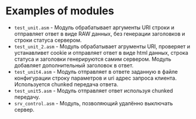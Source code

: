 # Examples of modules

 - `test_unit.asm` - Модуль обрабатывает аргументы URI строки и отправляет ответ в виде RAW данных, без генерации заголовков и строки статуса сервером.
 - `test_unit_2.asm` - Модуль обрабатывает агрументы URI, проверяет и устанавливет cookie и отправляет ответ в виде html данных, строка статуса и заголовки генерируются самим сервером. Модуль добавляет дополнительный заголовок в ответ.
 - `test_unit4.asm` - Модуль отправляет в ответе заданную в файле конфигурации строку параметров и uri адрес запроса клиента. Используется chunked передача ответа.
 - `test_unit5.asm` - Модуль отправляет ответ используя chunked передачу.
 - `srv_control.asm` - Модуль, позволяющий удалённо выключать сервер.
